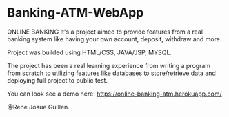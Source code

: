 # Banking-ATM-WebApp


ONLINE BANKING
It's a project aimed to provide features from a real banking system like having your own account, deposit, withdraw and more.

Project was builded using HTML/CSS, JAVA/JSP, MYSQL.

The project has been a real learning experience from writing a program from scratch to utilizing features like databases
to store/retrieve data and deploying full project to public test.

You can look see a demo here: https://online-banking-atm.herokuapp.com/

@Rene Josue Guillen.

